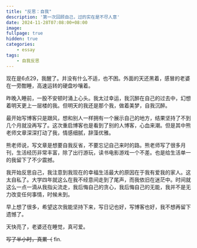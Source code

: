```yaml
---
title: "反思：自我"
description: '第一次回顾自己，过的实在是不尽人意'
date: 2024-11-28T07:08:00+08:00
image:
fullpage: true
hidden: true
categories:
    - essay
tags:
    - 自我反思
---
```

现在是6点29，我醒了。并没有什么不适，也不困。外面的天还黑着，感冒的老婆在一旁酣睡，高速运转的硬盘吵嚷着。

昨晚入睡前，一股不安顿时涌上心头。我太过幸运，我沉醉在自己的过去中，幻想着明天更上一层楼的我。但明天的我还是那个我，做着美梦，自我沉醉。

最开始写博客只是跟风，想和别人一样拥有一个展示自己的地方，结果坚持了不到几个月就没再写了。这次重启博客也是看到了别的人博客，心血来潮。但是其中熊老师文章深深打动了我，情感细腻，辞藻优雅。

熊老师说，写文章是想要自我反省，不要忘记自己来时的路。熊老师写了很多月刊，生活经历非常丰富，除了出行游玩，读书电影游戏一个不差。也是给生活单一的我留下了不少震撼。

我开始反思自己，我注意到我现在的幸福生活最大的原因在于我有爱我的家人。这太自私了。大学四年就这么在我不经意间走到了尾声，而我依旧在迷茫中。时间就这么一点一滴从我指尖流走，我后悔自己的贪心，我后悔自己的无能，我并不是无力改变任何事情，时候未到。

早上想了很多，希望这次我能坚持下来，写日记也好，写博客也好，我不想再留下遗憾了。

天快亮了，老婆还在睡觉，真可爱。

~~写了半小时，真累（~~
fin.
